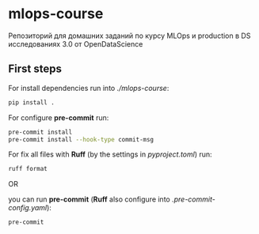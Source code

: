 # mlops-course
Репозиторий для домашних заданий по курсу MLOps и production в DS исследованиях 3.0 от OpenDataScience

## First steps
For install dependencies run into *./mlops-course*:
```sh
pip install .
```

For configure **pre-commit** run:
```sh
pre-commit install
pre-commit install --hook-type commit-msg
```

For fix all files with **Ruff** (by the settings in *pyproject.toml*) run:
```sh
ruff format
```
OR

you can run **pre-commit** (**Ruff** also configure into *.pre-commit-config.yaml*):
```sh
pre-commit
```
